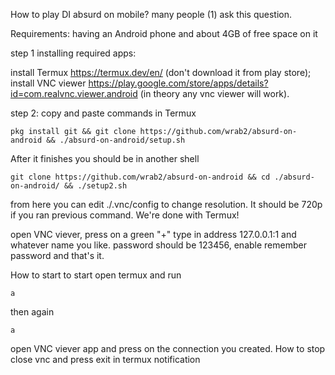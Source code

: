 How to play DI absurd on mobile?
many people (1) ask this question. 

Requirements: 
having an Android phone and about 4GB of free space on it

  step 1 installing required apps:

install Termux https://termux.dev/en/ (don't download it from play store);
install VNC viewer https://play.google.com/store/apps/details?id=com.realvnc.viewer.android (in theory any vnc viewer will work).

  step 2: copy and paste commands in Termux
  
```
pkg install git && git clone https://github.com/wrab2/absurd-on-android && ./absurd-on-android/setup.sh
```

After it finishes you should be in another shell

```
git clone https://github.com/wrab2/absurd-on-android && cd ./absurd-on-android/ && ./setup2.sh
```

from here you can edit ./.vnc/config to change resolution. It should be 720p if you ran previous command.
We're done with Termux!


open VNC viever, press on a green "+"
type in address 127.0.0.1:1 and whatever name you like.
password should be 123456, enable remember password
and that's it.

How to start
 to start open termux and run
  ``` 
  a
  ```
  then again
  ``` 
  a
  ``` 
  open VNC viever app and press on the connection you created.
How to stop 
  close vnc and press exit in termux notification  

